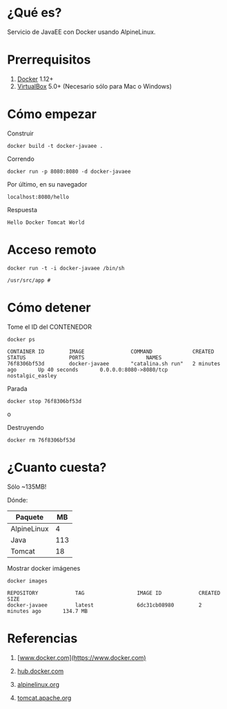 # ¿Qué es?

Servicio de JavaEE con Docker usando AlpineLinux.


# Prerrequisitos

1. [Docker](https://www.docker.com) 1.12+
2. [VirtualBox](www.virtualbox.org) 5.0+ (Necesario sólo para Mac o Windows)

# Cómo empezar

Construir

```
docker build -t docker-javaee .
```

Correndo

```
docker run -p 8080:8080 -d docker-javaee
```

Por último, en su navegador 

```
localhost:8080/hello
```

Respuesta

```
Hello Docker Tomcat World
```

# Acceso remoto

```
docker run -t -i docker-javaee /bin/sh
```

```
/usr/src/app #
```

# Cómo detener

Tome el ID del CONTENEDOR

```
docker ps
```

```
CONTAINER ID        IMAGE               COMMAND             CREATED             STATUS              PORTS                    NAMES
76f8306bf53d        docker-javaee       "catalina.sh run"   2 minutes ago       Up 40 seconds       0.0.0.0:8080->8080/tcp   nostalgic_easley
```

Parada

```
docker stop 76f8306bf53d
```

o

Destruyendo

```
docker rm 76f8306bf53d
```

# ¿Cuanto cuesta?

Sólo ~135MB!

Dónde:

Paquete | MB
--- | ---
AlpineLinux | 4
Java | 113
Tomcat | 18

Mostrar docker imágenes

```
docker images
```

```
REPOSITORY            TAG                 IMAGE ID            CREATED             SIZE
docker-javaee         latest              6dc31cb08980        2 minutes ago       134.7 MB
```

# Referencias

1. [www.docker.com](https://www.docker.com)

2. [hub.docker.com](https://hub.docker.com)

3. [alpinelinux.org](https://alpinelinux.org)

4. [tomcat.apache.org](https://tomcat.apache.org/download-90.cgi)